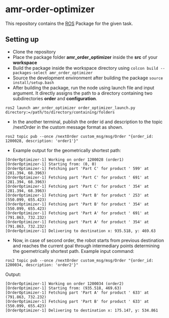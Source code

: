 # amr-order-optimizer
This repository contains the [ROS](https://www.ros.org/) Package for the given task.

## Setting up
- Clone the repository
- Place the package folder **amr_order_optimizer** inside the **src** of your **workspace**
- Build the package inside the workspace directory using `colcon build --packages-select amr_order_optimizer`
- Source the development environment after building the package `source install/setup.bash`
- After building the package, run the node using launch file and input argument. It directly assigns the path to a directory containing two subdirectories **order** and **configuration**.
```
ros2 launch amr_order_optimizer order_optimizer_launch.py directory:=/path/to/directory/containing/folders
```
- In the another terminal, publish the order id and description to the topic /nextOrder in the custom message format as shown.
```
ros2 topic pub --once /nextOrder custom_msg/msg/Order "{order_id: 1200028, description: 'order1'}"
```
- Example output for the geometrically shortest path: 
```
[OrderOptimizer-1] Working on order 1200028 (order1)
[OrderOptimizer-1] Starting from: (0, 0)
[OrderOptimizer-1] Fetching part 'Part C' for product ' 599' at (281.394, 68.3963)
[OrderOptimizer-1] Fetching part 'Part C' for product ' 691' at (281.394, 68.3963)
[OrderOptimizer-1] Fetching part 'Part C' for product ' 354' at (281.394, 68.3963)
[OrderOptimizer-1] Fetching part 'Part B' for product ' 253' at (550.099, 655.423)
[OrderOptimizer-1] Fetching part 'Part B' for product ' 354' at (550.099, 655.423)
[OrderOptimizer-1] Fetching part 'Part A' for product ' 691' at (791.863, 732.232)
[OrderOptimizer-1] Fetching part 'Part A' for product ' 354' at (791.863, 732.232)
[OrderOptimizer-1] Delivering to destination x: 935.518, y: 469.63
```

- Now, in case of second order, the robot starts from previous destination and reaches the current goal through intermediary points determining the goemetrically shortest path. Example input command:
```
ros2 topic pub --once /nextOrder custom_msg/msg/Order "{order_id: 1200034, description: 'order2'}"
```
Output:
```
[OrderOptimizer-1] Working on order 1200034 (order2)
[OrderOptimizer-1] Starting from: (935.518, 469.63)
[OrderOptimizer-1] Fetching part 'Part A' for product ' 633' at (791.863, 732.232)
[OrderOptimizer-1] Fetching part 'Part B' for product ' 633' at (550.099, 655.423)
[OrderOptimizer-1] Delivering to destination x: 175.147, y: 534.861
```

